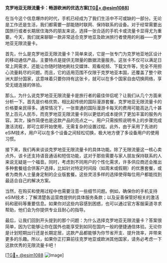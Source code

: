 **克罗地亚无限流量卡：畅游欧洲的优选方案[[TG💪+ @esim1088](https://t.me/s/esim1088)]**

在当今这个信息爆炸的时代，手机已经成为了我们生活中不可或缺的一部分。无论是工作还是生活，我们都需要一部能随时联网、保持联系的设备。对于经常需要出国旅行或者长期居住海外的朋友来说，选择一张合适的手机卡或流量卡显得尤为重要。今天，我们就来聊聊一款非常适合克罗地亚及欧洲旅行者使用的利器——克罗地亚无限流量卡。

首先，什么是克罗地亚无限流量卡？简单来说，它是一张专门为克罗地亚地区设计的移动通信产品，主要特点是提供无限量的数据流量服务。这张卡不仅可以满足日常上网需求，还能让你随时随地刷社交媒体、观看视频、下载文件等，完全不用担心流量耗尽的问题。而且，它的适用范围不仅限于克罗地亚本国，还覆盖了整个欧洲大部分国家，这意味着只要你持有这张卡，就可以在多个国家自由切换网络，享受无缝连接的体验。

那么，为什么说克罗地亚无限流量卡是旅行者的最佳伴侣呢？让我们从几个方面来分析一下。首先是价格优势。相比起传统的国际漫游套餐，克罗地亚无限流量卡的价格要亲民得多。通常情况下，一张普通的国际漫游卡每天的费用可能高达几十甚至上百元人民币，而克罗地亚无限流量卡则以更低的成本提供了更加丰富的服务内容。其次，操作简便也是这款产品的亮点之一。用户只需按照说明书上的步骤完成激活流程，即可立即开始使用，无需复杂的设置过程。此外，由于采用了先进的eSIM技术，用户可以在多个设备之间轻松切换，极大地方便了多设备用户的使用习惯。

接下来，我们再来谈谈克罗地亚无限流量卡的具体功能。除了无限流量这一核心卖点外，该卡还支持语音通话和短信功能，这对于那些需要与家人朋友保持联系的人来说无疑是一个福音。同时，考虑到不同用户的个性化需求，许多供应商还会推出多种套餐组合供客户选择，比如针对特定时间段（如周末或假期）的优惠套餐，或者为商务人士量身定制的企业版套餐。这些灵活多样的选择使得每位用户都能找到最适合自己的解决方案。

当然，在购买和使用过程中也需要注意一些细节问题。例如，确保你的手机支持eSIM技术；了解清楚各运营商提供的具体服务条款；以及妥善保管好相关的激活码和密码等重要信息。如果你对这些内容感到困惑，也可以通过官方客服渠道寻求帮助，他们会为你提供专业且耐心的指导。

最后，让我们回到开头提到的那个问题：为什么选择克罗地亚无限流量卡？答案很简单，因为它能够让你在国外也能享受到如同在国内一般的便捷通信体验。无论你是计划短期出行还是长期定居，这款产品都能够为你节省开支、提升效率，并带来更多的乐趣。所以，如果你正打算前往克罗地亚或欧洲其他国家，请务必考虑一下这款优秀的无限流量卡吧！

[[TG💪+ @esim1088](https://t.me/s/esim1088) ![Image](https://i.postimg.cc/4NQfJmqS/Snipaste-2025-05-13-00-14-12.png)]